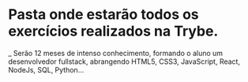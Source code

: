 # Pasta onde estarão todos os exercícios realizados na Trybe.
_ Serão 12 meses de intenso conhecimento, formando o aluno um desenvolvedor fullstack, abrangendo HTML5, CSS3, JavaScript, React, NodeJs, SQL, Python...
